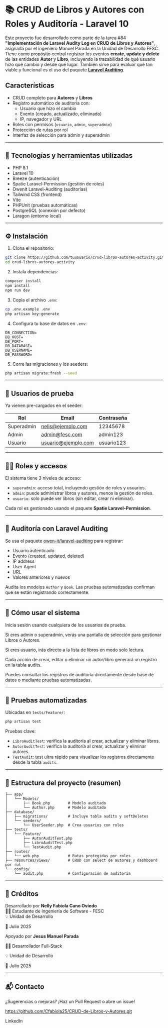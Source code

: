 # 📚 CRUD de Libros y Autores con Roles y Auditoría - Laravel 10

Este proyecto fue desarrollado como parte de la tarea #84 **"Implementación de Laravel Audity Log en CRUD de Libros y Autores"**, asignada por el ingeniero Manuel Parada en la Unidad de Desarrollo FESC. Tiene como propósito central registrar los eventos **create, update y delete** de las entidades **Autor** y **Libro**, incluyendo la trazabilidad de qué usuario hizo qué cambio y desde qué lugar. También sirve para evaluar qué tan viable y funcional es el uso del paquete **[Laravel Auditing](https://github.com/owen-it/laravel-auditing)**.

## Características

- CRUD completo para **Autores** y **Libros**
- Registro automático de auditoría con:
  - Usuario que hizo el cambio
  - Evento (creado, actualizado, eliminado)
  - IP, navegador y URL
- Roles con permisos (`usuario`, `admin`, `superadmin`)
- Protección de rutas por rol
- Interfaz de selección para admin y superadmin

---

## 🚀 Tecnologías y herramientas utilizadas

- PHP 8.1
- Laravel 10
- Breeze (autenticación)
- Spatie Laravel-Permission (gestión de roles)
- OwenIt Laravel-Auditing (auditorías)
- Tailwind CSS (frontend)
- Vite
- PHPUnit (pruebas automáticas)
- PostgreSQL (conexión por defecto)
- Laragon (entorno local)

---

## ⚙️ Instalación

1. Clona el repositorio:

```bash
git clone https://github.com/tuusuario/crud-libros-autores-activity.git
cd crud-libros-autores-activity
```

2. Instala dependencias:

```bash
composer install
npm install
npm run dev
```

3. Copia el archivo `.env`:

```bash
cp .env.example .env
php artisan key:generate
```

4. Configura tu base de datos en `.env`:

```env
DB_CONNECTION=
DB_HOST=
DB_PORT=
DB_DATABASE=
DB_USERNAME=
DB_PASSWORD=
```

5. Corre las migraciones y los seeders:

```bash
php artisan migrate:fresh --seed
```

---

## 👤 Usuarios de prueba

Ya vienen pre-cargados en el seeder:

| Rol        | Email                  | Contraseña     |
|------------|------------------------|----------------|
| Superadmin | nelis@ejemplo.com      | 12345678       |
| Admin      | admin@fesc.com         | admin123       |
| Usuario    | usuario@ejemplo.com    | usuario123     |

---

## 🧑‍💻 Roles y accesos

El sistema tiene 3 niveles de acceso:

- `superadmin`: acceso total, incluyendo gestión de roles y usuarios.
- `admin`: puede administrar libros y autores, menos la gestión de roles.
- `usuario`: solo puede ver libros (sin editar, crear ni eliminar).

Cada rol es gestionado usando el paquete **Spatie Laravel-Permission**.

---

## 📝 Auditoría con Laravel Auditing

Se usa el paquete [owen-it/laravel-auditing](https://github.com/owen-it/laravel-auditing) para registrar:

- Usuario autenticado
- Evento (created, updated, deleted)
- IP address
- User Agent
- URL
- Valores anteriores y nuevos

Audita los modelos `Author` y `Book`. Las pruebas automatizadas confirman que se están registrando correctamente.

---

## 🧪 Cómo usar el sistema

Inicia sesión usando cualquiera de los usuarios de prueba.

Si eres admin o superadmin, verás una pantalla de selección para gestionar Libros o Autores.

Si eres usuario, irás directo a la lista de libros en modo solo lectura.

Cada acción de crear, editar o eliminar un autor/libro generará un registro en la tabla audits.

Puedes consultar los registros de auditoría directamente desde base de datos o mediante pruebas automatizadas.

---
## 🧪 Pruebas automatizadas

Ubicadas en `tests/Feature/`:

```bash
php artisan test
```

Pruebas clave:

- `LibroAuditTest`: verifica la auditoría al crear, actualizar y eliminar libros.
- `AutorAuditTest`: verifica la auditoría al crear, actualizar y eliminar autores.
- `TestAudit`: test ultra rápido para visualizar los registros directamente desde la tabla `audits`.

---

## 📂 Estructura del proyecto (resumen)

```
├── app/
│   └── Models/
│       ├── Book.php        # Modelo auditado
│       └── Author.php      # Modelo auditado
├── database/
│   ├── migrations/         # Incluye tabla audits y softDeletes
│   └── seeders/
│       └── UserSeeder.php  # Crea usuarios con roles
├── tests/
│   └── Feature/
│       ├── AutorAuditTest.php
│       ├── LibroAuditTest.php
│       └── TestAudit.php
├── routes/
│   └── web.php             # Rutas protegidas por roles
├── resources/views/        # CRUD con select de autores y dashboard por rol
└── config/
    └── audit.php           # Configuración de auditoría
```

---

## 🙌 Créditos

Desarrollado por **Nelly Fabiola Cano Oviedo**  
👩‍💻 Estudiante de Ingeniería de Software - FESC  
💡 Unidad de Desarrollo 

📆 Julio 2025

Apoyado por **Jesus Manuel Parada**

👩‍💻 Desarrollador Full-Stack 

💡 Unidad de Desarrollo  

📆 Julio 2025


---

## 📬 Contacto

¿Sugerencias o mejoras? ¡Haz un Pull Request o abre un issue!

https://github.com/Cfabiola25/CRUD-de-Libros-y-Autores.git

LinkedIn
